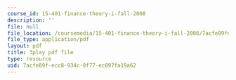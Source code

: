 ```yaml
---
course_id: 15-401-finance-theory-i-fall-2008
description: ''
file: null
file_location: /coursemedia/15-401-finance-theory-i-fall-2008/7acfe89fecc8934c8f77ec097fa19a62_P03PfYgNjmw.pdf
file_type: application/pdf
layout: pdf
title: 3play pdf file
type: resource
uid: 7acfe89f-ecc8-934c-8f77-ec097fa19a62
---
```

